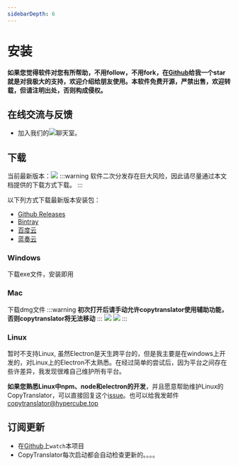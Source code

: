 ```yaml
---
sidebarDepth: 6
---
```

# 安装

**如果您觉得软件对您有所帮助，不用follow，不用fork，在[Github](https://github.com/CopyTranslator/CopyTranslator)给我一个star就是对我极大的支持，欢迎介绍给朋友使用。本软件免费开源，严禁出售，欢迎转载，但请注明出处，否则构成侵权。**

## 在线交流与反馈
- 加入我们的[![](https://img.shields.io/gitter/room/copytranslator/copytranslator.svg)](https://gitter.im/CopyTranslator/Lobby?utm_source=share-link&utm_medium=link&utm_campaign=share-link)聊天室。

## 下载
当前最新版本：[![](https://img.shields.io/github/release/copytranslator/copytranslator.svg)](https://github.com/copytranslator/copytranslator/releases)
:::warning
软件二次分发存在巨大风险，因此请尽量通过本文档提供的下载方式下载。
:::

以下列方式下载最新版本安装包：
- [Github Releases](https://github.com/copytranslator/copytranslator/releases)
- [Bintray](https://bintray.com/elliottzheng/CopyTranslator/CopyTranslator/_latestVersion)
- [百度云](https://pan.baidu.com/s/1mySoacl-V6tGE2xCH79wyQ)
- [蓝奏云](https://www.lanzous.com/b389682)

### Windows
下载exe文件，安装即用

### Mac
下载dmg文件
:::warning
**初次打开后请手动允许copytranslator使用辅助功能，否则copytranslator将无法移动**
:::
![](https://s2.ax1x.com/2019/03/10/ApT0YT.png)
![](https://s2.ax1x.com/2019/03/10/ApT6X9.png)
:::

### Linux 
暂时不支持Linux, 虽然Electron是天生跨平台的，但是我主要是在windows上开发的，对Linux上的Electron不太熟悉。在经过简单的尝试后，因为平台之间存在些许差异，我发现很难自己维护所有平台。

**如果您熟悉Linux中npm、node和electron的开发**，并且愿意帮助维护Linux的CopyTranslator，可以直接回复这个[issue](https://github.com/CopyTranslator/CopyTranslator/issues/48)。也可以给我发邮件[copytranslator@hypercube.top](mailto:copytranslator@hypercube.top)

## 订阅更新
- 在[Github](https://github.com/CopyTranslator/CopyTranslator)上`watch`本项目
- CopyTranslator每次启动都会自动检查更新的。。。。


